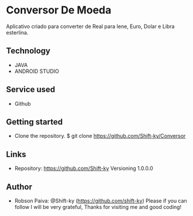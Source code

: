 # Conversor De Moeda
Aplicativo criado para converter de Real para Iene, Euro, Dolar e Libra esterlina.

## Technology
* JAVA
* ANDROID STUDIO
## Service used
* Github
## Getting started
* Clone the repository.
$ git clone https://github.com/Shift-ky/Conversor


## Links
* Repository: https://github.com/Shift-ky
Versioning
1.0.0.0

## Author
* Robson Paiva: @Shift-ky (https://github.com/shift-ky)
Please if you can follow I will be very grateful, Thanks for visiting me and good coding!
